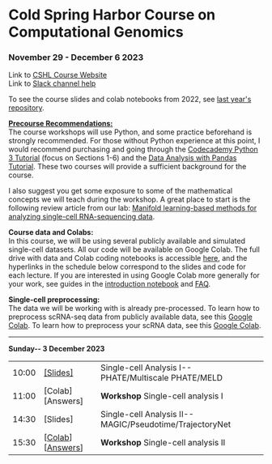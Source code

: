 # Cold Spring Harbor Course on Computational Genomics 
### November 29 - December 6 2023

Link to [CSHL Course Website](https://meetings.cshl.edu/archivescourse.aspx?course=C-ECG&year=23)  
Link to [Slack channel help](http://krishnswamylab.org/get-help)

To see the course slides and colab notebooks from 2022, see [last year's repository](https://github.com/KrishnaswamyLab/CSHL_ComputationalGenomics2022).

**<u>Precourse Recommendations:</u> <br />**
The course workshops will use Python, and some practice beforehand is strongly recommended. For those without Python experience at this point, I would recommend purchasing and going through the [Codecademy Python 3 Tutorial](https://www.codecademy.com/learn/learn-python-3) (focus on Sections 1-6) and the [Data Analysis with Pandas Tutorial](https://www.codecademy.com/learn/data-processing-pandas). These two courses will provide a sufficient background for the course.<br>

I also suggest you get some exposure to some of the mathematical concepts we will teach during the workshop. A great place to start is the following review article from our lab: [Manifold learning-based methods for analyzing single-cell RNA-sequencing data](https://doi.org/10.1016/j.coisb.2017.12.008).<br>

**Course data and Colabs:**  
In this course, we will be using several publicly available and simulated single-cell datasets. All our code will be available on Google Colab. The full drive with data and Colab coding notebooks is accessible [here](https://drive.google.com/drive/folders/1h3w4S3NLC-SxORYCgcye4XJ2I8yVdBPe), and the hyperlinks in the schedule below correspond to the slides and code for each lecture. If you are interested in using Google Colab more generally for your work, see guides in the [introduction notebook](https://colab.research.google.com/) and [FAQ](https://research.google.com/colaboratory/faq.html).

**Single-cell preprocessing:**  
The data we will be working with is already pre-processed. To learn how to preprocess scRNA-seq data from publicly available data, see this [Google Colab](https://colab.research.google.com/drive/1xIhHB5xt_7WK-iiaa38hIV26KrpDX-F1). To learn how to preprocess your scRNA data, see this [Google Colab](https://colab.research.google.com/drive/1NJ2LPXlF7V0FP0Dy9A54zEnI2yOSYzxW).

---

**Sunday-- 3 December 2023**

|                      |   |                                          |
|----------------------|---|------------------------------------------|
|10:00       |[[Slides]](https://drive.google.com/file/d/1DUxYP8i8kgc5qCdZddWRYOkhCdXTOkfn/view?usp=sharing)  |Single-cell Analysis I-- PHATE/Multiscale PHATE/MELD|
|11:00      |[Colab] [Answers]    |<b>Workshop</b> Single-cell analysis I|
|14:30       |[Slides]   |Single-cell Analysis II-- MAGIC/Pseudotime/TrajectoryNet|
|15:30       |[[Colab](https://colab.research.google.com/drive/1ElivBCgpvJ5nFCoBUXCrphKZ3esDE4I0)] [[Answers](https://colab.research.google.com/drive/1fbE7gT1TG4NWNVJglL_LVQCsvF-phw-o)]    |<b>Workshop</b> Single-cell analysis II|
